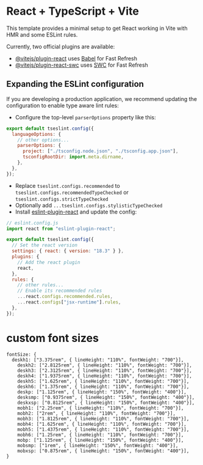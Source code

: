 # React + TypeScript + Vite

This template provides a minimal setup to get React working in Vite with HMR and some ESLint rules.

Currently, two official plugins are available:

- [@vitejs/plugin-react](https://github.com/vitejs/vite-plugin-react/blob/main/packages/plugin-react/README.md) uses [Babel](https://babeljs.io/) for Fast Refresh
- [@vitejs/plugin-react-swc](https://github.com/vitejs/vite-plugin-react-swc) uses [SWC](https://swc.rs/) for Fast Refresh

## Expanding the ESLint configuration

If you are developing a production application, we recommend updating the configuration to enable type aware lint rules:

- Configure the top-level `parserOptions` property like this:

```js
export default tseslint.config({
  languageOptions: {
    // other options...
    parserOptions: {
      project: ["./tsconfig.node.json", "./tsconfig.app.json"],
      tsconfigRootDir: import.meta.dirname,
    },
  },
});
```

- Replace `tseslint.configs.recommended` to `tseslint.configs.recommendedTypeChecked` or `tseslint.configs.strictTypeChecked`
- Optionally add `...tseslint.configs.stylisticTypeChecked`
- Install [eslint-plugin-react](https://github.com/jsx-eslint/eslint-plugin-react) and update the config:

```js
// eslint.config.js
import react from "eslint-plugin-react";

export default tseslint.config({
  // Set the react version
  settings: { react: { version: "18.3" } },
  plugins: {
    // Add the react plugin
    react,
  },
  rules: {
    // other rules...
    // Enable its recommended rules
    ...react.configs.recommended.rules,
    ...react.configs["jsx-runtime"].rules,
  },
});
```

# custom font sizes

```text
fontSize: {
  deskh1: ["3.375rem", { lineHeight: "110%", fontWeight: "700"}],
	deskh2: ["2.8125rem", { lineHeight: "110%", fontWeight: "700"}],
	deskh3: ["2.3125rem", { lineHeight: "110%", fontWeight: "700"}],
	deskh4: ["1.9375rem", { lineHeight: "110%", fontWeight: "700"}],
	deskh5: ["1.625rem", { lineHeight: "110%", fontWeight: "700"}],
	deskh6: ["1.375rem", { lineHeight: "110%", fontWeight: "700"}],
	deskp: ["1.125rem", { lineHeight: "150%", fontWeight: "400"}],
	desksmp: ["0.9375rem", { lineHeight: "150%", fontWeight: "400"}],
	deskxsp: ["0.8125rem", { lineHeight: "150%", fontWeight: "400"}],
	mobh1: ["2.25rem", { lineHeight: "110%", fontWeight: "700"}],
	mobh2: ["2rem", { lineHeight: "110%", fontWeight: "700"}],
	mobh3: ["1.8125rem", { lineHeight: "110%", fontWeight: "700"}],
	mobh4: ["1.625rem", { lineHeight: "110%", fontWeight: "700"}],
	mobh5: ["1.4375rem", { lineHeight: "110%", fontWeight: "700"}],
	mobh6: ["1.25rem", { lineHeight: "110%", fontWeight: "700"}],
	mobp: ["1.125rem", { lineHeight: "150%", fontWeight: "400"}],
	mobsmp: ["1rem", { lineHeight: "150%", fontWeight: "400"}],
	mobxsp: ["0.875rem", { lineHeight: "150%", fontWeight: "400"}],
}
```

